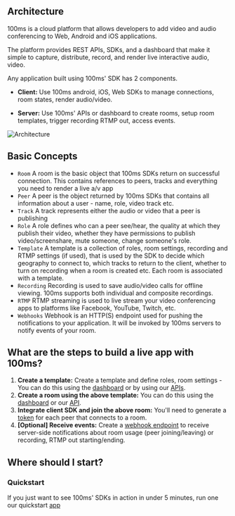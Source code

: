## Architecture

100ms is a cloud platform that allows developers to add video and audio conferencing to Web, Android and iOS applications.

The platform provides REST APIs, SDKs, and a dashboard that make it simple to capture, distribute, record, and render live interactive audio, video.

Any application built using 100ms' SDK has 2 components.

-   **Client:** Use 100ms android, iOS, Web SDKs to manage connections, room states, render audio/video.

-   **Server:** Use 100ms' APIs or dashboard to create rooms, setup room templates, trigger recording RTMP out, access events.

![Architecture](/docs/v2/arch.png)

## Basic Concepts

-   `Room` A room is the basic object that 100ms SDKs return on successful connection. This contains references to peers, tracks and everything you need to render a live a/v app
-   `Peer` A peer is the object returned by 100ms SDKs that contains all information about a user - name, role, video track etc.
-   `Track` A track represents either the audio or video that a peer is publishing
-   `Role` A role defines who can a peer see/hear, the quality at which they publish their video, whether they have permissions to publish video/screenshare, mute someone, change someone's role.
-   `Template` A template is a collection of roles, room settings, recording and RTMP settings (if used), that is used by the SDK to decide which geography to connect to, which tracks to return to the client, whether to turn on recording when a room is created etc. Each room is associated with a template.
-   `Recording` Recording is used to save audio/video calls for offline viewing. 100ms supports both individual and composite recordings.
-   `RTMP` RTMP streaming is used to live stream your video conferencing apps to platforms like Facebook, YouTube, Twitch, etc.
-   `Webhooks` Webhook is an HTTP(S) endpoint used for pushing the notifications to your application. It will be invoked by 100ms servers to notify events of your room.

## What are the steps to build a live app with 100ms?

1. **Create a template:** Create a template and define roles, room settings - You can do this using the [dashboard](https://dashboard.100ms.live/templates) or by using our [APIs](/server-side/v2/basic-features/Template).
2. **Create a room using the above template:** You can do this using the [dashboard](https://dashboard.100ms.live/rooms) or our [API](/server-side/v2/basic-features/Room).
3. **Integrate client SDK and join the above room:** You'll need to generate a [token](./tokens) for each peer that connects to a room.
4. **[Optional] Receive events:** Create a [webhook endpoint](/server-side/v2/advanced-features/Webhook) to receive server-side notifications about room usage (peer joining/leaving) or recording, RTMP out starting/ending.

## Where should I start?

### Quickstart

If you just want to see 100ms' SDKs in action in under 5 minutes, run one our quickstart [app](./guides/quickstart)
